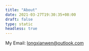 ```yaml
---
title: "About"
date: 2021-03-27T19:30:35+08:00
draft: false
type: static
headless: true
---
```


My Email: longxianwen@outlook.com
